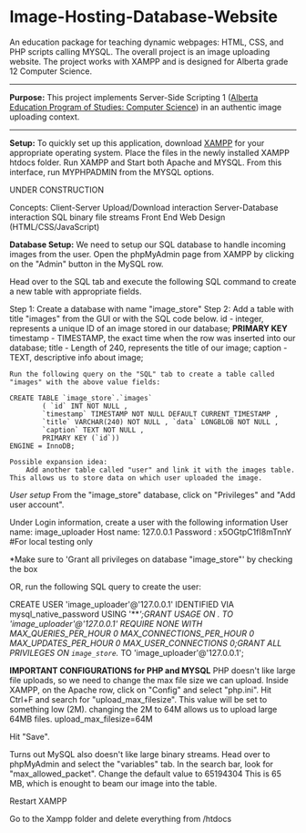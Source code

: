 # Image-Hosting-Database-Website
An education package for teaching dynamic webpages: HTML, CSS, and PHP scripts calling MYSQL. The overall project is an image uploading website. The project works with XAMPP and is designed for Alberta grade 12 Computer Science.

---

**Purpose:** This project implements Server-Side Scripting 1 (<a href="https://education.alberta.ca/media/159479/cse_pos.pdf">Alberta Education Program of Studies: Computer Science</a>) in an authentic image uploading context.

---

**Setup:**
To quickly set up this application, download <a href="https://www.apachefriends.org/download.html">XAMPP</a> for your appropriate operating system. Place the files in the newly installed XAMPP htdocs folder. Run XAMPP and Start both Apache and MYSQL. From this interface, run MYPHPADMIN from the MYSQL options. 

UNDER CONSTRUCTION

Concepts:
Client-Server Upload/Download interaction
Server-Database interaction
SQL binary file streams
Front End Web Design (HTML/CSS/JavaScript)

**Database Setup:**
We need to setup our SQL database to handle incoming images from the user. Open the phpMyAdmin page from XAMPP by clicking on the "Admin" button in the MySQL row.

Head over to the SQL tab and execute the following SQL command to create a new table with appropriate fields.

Step 1: Create a database with name "image_store"
Step 2: Add a table with title "images" from the GUI or with the SQL code below.
    id - integer, represents a unique ID of an image stored in our database; **PRIMARY KEY**
    timestamp - TIMESTAMP, the exact time when the row was inserted into our database;
    title - Length of 240, represents the title of our image;
    caption - TEXT, descriptive info about image;

    Run the following query on the "SQL" tab to create a table called "images" with the above value fields:

    CREATE TABLE `image_store`.`images` 
            ( `id` INT NOT NULL , 
            `timestamp` TIMESTAMP NOT NULL DEFAULT CURRENT_TIMESTAMP , 
            `title` VARCHAR(240) NOT NULL , `data` LONGBLOB NOT NULL , 
            `caption` TEXT NOT NULL , 
            PRIMARY KEY (`id`)) 
    ENGINE = InnoDB;

    Possible expansion idea:
        Add another table called "user" and link it with the images table. This allows us to store data on which user uploaded the image.

*User setup*
From the "image_store" database, click on "Privileges" and "Add user account".

Under Login information, create a user with the following information
    User name: image_uploader
    Host name: 127.0.0.1
    Password : x5OGtpC1fI8mTnnY #For local testing only

*Make sure to 'Grant all privileges on database "image_store"' by checking the box

OR, run the following SQL query to create the user:

CREATE USER 'image_uploader'@'127.0.0.1' IDENTIFIED VIA mysql_native_password USING '***';GRANT USAGE ON *.* TO 'image_uploader'@'127.0.0.1' REQUIRE NONE WITH MAX_QUERIES_PER_HOUR 0 MAX_CONNECTIONS_PER_HOUR 0 MAX_UPDATES_PER_HOUR 0 MAX_USER_CONNECTIONS 0;GRANT ALL PRIVILEGES ON `image_store`.* TO 'image_uploader'@'127.0.0.1';


**IMPORTANT CONFIGURATIONS for PHP and MYSQL**
PHP doesn't like large file uploads, so we need to change the max file size we can upload.
Inside XAMPP, on the Apache row, click on "Config" and select "php.ini".
Hit Ctrl+F and search for "upload_max_filesize". This value will be set to something low (2M). changing the 2M to 64M allows us to upload large 64MB files.
upload_max_filesize=64M

Hit "Save".

Turns out MySQL also doesn't like large binary streams. Head over to phpMyAdmin and select the "variables" tab.
In the search bar, look for "max_allowed_packet". Change the default value to 65194304 
This is 65 MB, which is enought to beam our image into the table.

Restart XAMPP


Go to the Xampp folder and delete everything from /htdocs
